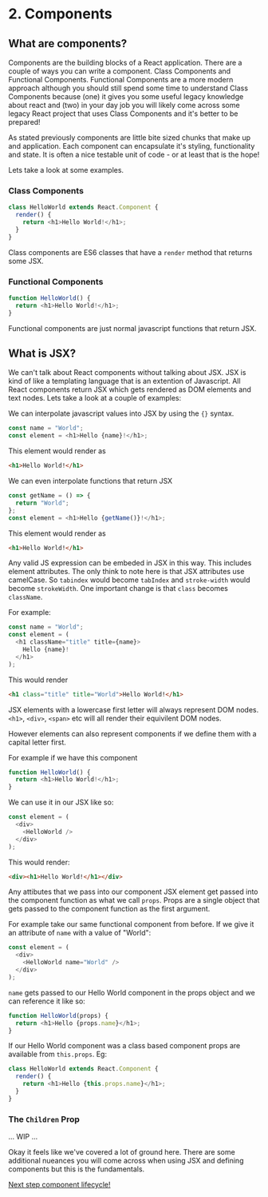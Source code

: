 # 2. Components

## What are components?

Components are the building blocks of a React application. There are a couple of ways
you can write a component. Class Components and Functional Components. Functional
Components are a more modern approach although you should still spend some time to understand
Class Components because (one) it gives you some useful legacy knowledge about react and (two)
in your day job you will likely come across some legacy React project that uses Class Components
and it's better to be prepared!

As stated previously components are little bite sized chunks that make up and application.
Each component can encapsulate it's styling, functionality and state. It is often a nice testable
unit of code - or at least that is the hope!

Lets take a look at some examples.

### Class Components

```js
class HelloWorld extends React.Component {
  render() {
    return <h1>Hello World!</h1>;
  }
}
```

Class components are ES6 classes that have a `render` method that returns some JSX.

### Functional Components

```js
function HelloWorld() {
  return <h1>Hello World!</h1>;
}
```

Functional components are just normal javascript functions that return JSX.

## What is JSX?

We can't talk about React components without talking about JSX. JSX is kind of like a templating
language that is an extention of Javascript. All React components return JSX which gets rendered as
DOM elements and text nodes. Lets take a look at a couple of examples:

We can interpolate javascript values into JSX by using the `{}` syntax.

```js
const name = "World";
const element = <h1>Hello {name}!</h1>;
```

This element would render as

```html
<h1>Hello World!</h1>
```

We can even interpolate functions that return JSX

```js
const getName = () => {
  return "World";
};
const element = <h1>Hello {getName()}!</h1>;
```

This element would render as

```html
<h1>Hello World!</h1>
```

Any valid JS expression can be embeded in JSX in this way. This includes element attributes. The only
think to note here is that JSX attributes use camelCase. So `tabindex` would become `tabIndex` and `stroke-width`
would become `strokeWidth`. One important change is that `class` becomes `className`.

For example:

```js
const name = "World";
const element = (
  <h1 className="title" title={name}>
    Hello {name}!
  </h1>
);
```

This would render

```html
<h1 class="title" title="World">Hello World!</h1>
```

JSX elements with a lowercase first letter will always represent DOM nodes. `<h1>`, `<div>`, `<span>` etc will all render
their equivilent DOM nodes.

However elements can also represent components if we define them with a capital letter first.

For example if we have this component

```js
function HelloWorld() {
  return <h1>Hello World!</h1>;
}
```

We can use it in our JSX like so:

```js
const element = (
  <div>
    <HelloWorld />
  </div>
);
```

This would render:

```html
<div><h1>Hello World!</h1></div>
```

Any attibutes that we pass into our component JSX element get passed into the component function as what we call `props`.
Props are a single object that gets passed to the component function as the first argument.

For example take our same functional component from before. If we give it an attribute of `name` with a value of "World":

```js
const element = (
  <div>
    <HelloWorld name="World" />
  </div>
);
```

`name` gets passed to our Hello World component in the props object and we can reference it like so:

```js
function HelloWorld(props) {
  return <h1>Hello {props.name}</h1>;
}
```

If our Hello World component was a class based component props are available from `this.props`. Eg:

```js
class HelloWorld extends React.Component {
  render() {
    return <h1>Hello {this.props.name}</h1>;
  }
}
```

### The `Children` Prop

... WIP ...

Okay it feels like we've covered a lot of ground here. There are some additional nueances you will come
across when using JSX and defining components but this is the fundamentals.

[Next step component lifecycle!](http://localhost)
